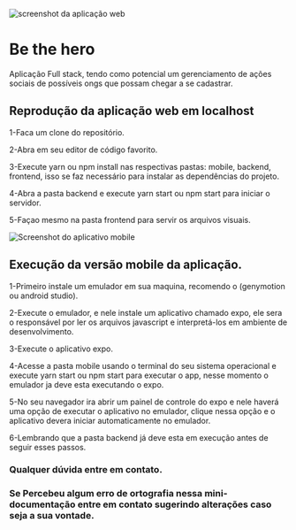 ![screenshot da aplicação web](frontend/web.jpg)

# Be the hero
Aplicação Full stack, tendo como potencial um gerenciamento de ações sociais de possíveis ongs que possam chegar a se cadastrar.


## Reprodução da aplicação web em localhost

1-Faca um clone do repositório.

2-Abra em seu editor de código favorito.

3-Execute yarn ou npm install nas respectivas pastas: mobile, backend, frontend, isso se faz necessário para instalar as dependências do projeto.

4-Abra a pasta backend e execute yarn start ou npm start para iniciar o servidor.

5-Façao mesmo na pasta frontend para servir os arquivos visuais.

![Screenshot do aplicativo mobile](mobile/mobile.jpg)

## Execução da versão mobile da aplicação.

1-Primeiro instale um emulador em sua maquina, recomendo o (genymotion ou android studio).

2-Execute o emulador, e nele instale um aplicativo chamado expo, ele sera o responsável por ler os arquivos javascript e interpretá-los em ambiente de desenvolvimento.

3-Execute o aplicativo expo.

4-Acesse a pasta mobile usando o terminal do seu sistema operacional e execute yarn start ou npm start para executar o app, nesse momento o emulador ja deve esta executando o expo.

5-No seu navegador ira abrir um painel de controle do expo e nele haverá uma opção de executar o aplicativo no emulador, clique nessa opção e o aplicativo devera iniciar automaticamente no emulador.

6-Lembrando que a pasta backend já deve esta em execução antes de seguir esses passos.

### Qualquer dúvida entre em contato.
### Se Percebeu algum erro de ortografia nessa mini-documentação entre em contato sugerindo alterações caso seja a sua vontade.
